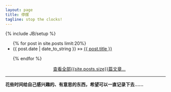 ```yaml
---
layout: page
title: 停摆
tagline: stop the clocks! 
---
```

{% include JB/setup %}

<!--<div class="picshow">
<canvas id="cnvs" width="940" height="117"></canvas>
</div>
-->


<ul class="posts">
  {% for post in site.posts limit:20%}
    <li><span>{{ post.date | date_to_string }}</span> &raquo;&raquo;  <a href="{{ BASE_PATH }}{{ post.url }}">{{ post.title }}</a></li>

  {% endfor %}
</ul>

<div style="width:50%;margin-left:auto;margin-right:auto;text-align:right;c    lear:both;">
          <a href="/archive.html">查看全部{{site.posts.size}}篇文章...</a>
</div>

***

**花些时间给自己感兴趣的、有意思的东西，希望可以一直记录下去……**
